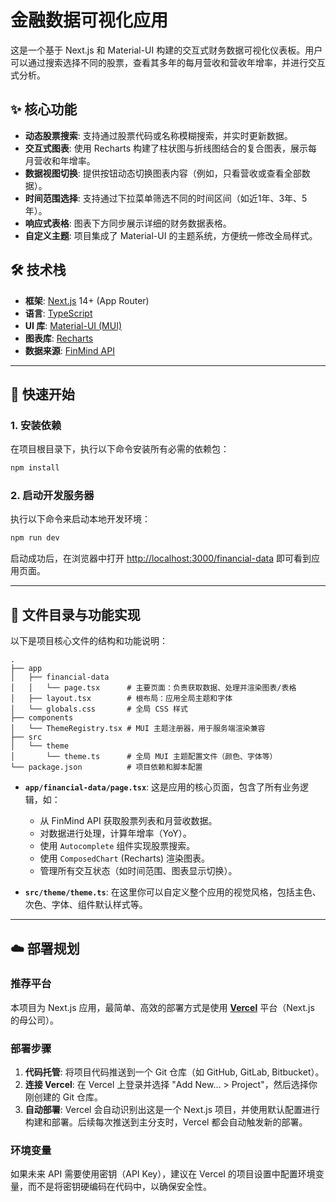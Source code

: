 # 金融数据可视化应用

这是一个基于 Next.js 和 Material-UI 构建的交互式财务数据可视化仪表板。用户可以通过搜索选择不同的股票，查看其多年的每月营收和营收年增率，并进行交互式分析。

## ✨ 核心功能

- **动态股票搜索**: 支持通过股票代码或名称模糊搜索，并实时更新数据。
- **交互式图表**: 使用 Recharts 构建了柱状图与折线图结合的复合图表，展示每月营收和年增率。
- **数据视图切换**: 提供按钮动态切换图表内容（例如，只看营收或查看全部数据）。
- **时间范围选择**: 支持通过下拉菜单筛选不同的时间区间（如近1年、3年、5年）。
- **响应式表格**: 图表下方同步展示详细的财务数据表格。
- **自定义主题**: 项目集成了 Material-UI 的主题系统，方便统一修改全局样式。

## 🛠️ 技术栈

- **框架**: [Next.js](https://nextjs.org/) 14+ (App Router)
- **语言**: [TypeScript](https://www.typescriptlang.org/)
- **UI 库**: [Material-UI (MUI)](https://mui.com/)
- **图表库**: [Recharts](https://recharts.org/)
- **数据来源**: [FinMind API](https://finmindtrade.com/docs/api/v4)

---

## 🚀 快速开始

### 1. 安装依赖

在项目根目录下，执行以下命令安装所有必需的依赖包：
```bash
npm install
```

### 2. 启动开发服务器

执行以下命令来启动本地开发环境：
```bash
npm run dev
```

启动成功后，在浏览器中打开 [http://localhost:3000/financial-data](http://localhost:3000/financial-data) 即可看到应用页面。

---

## 📁 文件目录与功能实现

以下是项目核心文件的结构和功能说明：

```
.
├── app
│   ├── financial-data
│   │   └── page.tsx      # 主要页面：负责获取数据、处理并渲染图表/表格
│   ├── layout.tsx        # 根布局：应用全局主题和字体
│   └── globals.css       # 全局 CSS 样式
├── components
│   └── ThemeRegistry.tsx # MUI 主题注册器，用于服务端渲染兼容
├── src
│   └── theme
│       └── theme.ts      # 全局 MUI 主题配置文件（颜色、字体等）
└── package.json          # 项目依赖和脚本配置
```

- **`app/financial-data/page.tsx`**: 这是应用的核心页面，包含了所有业务逻辑，如：
  -  从 FinMind API 获取股票列表和月营收数据。
  -  对数据进行处理，计算年增率（YoY）。
  -  使用 `Autocomplete` 组件实现股票搜索。
  -  使用 `ComposedChart` (Recharts) 渲染图表。
  -  管理所有交互状态（如时间范围、图表显示切换）。

- **`src/theme/theme.ts`**: 在这里你可以自定义整个应用的视觉风格，包括主色、次色、字体、组件默认样式等。

---

## ☁️ 部署规划

### 推荐平台

本项目为 Next.js 应用，最简单、高效的部署方式是使用 **[Vercel](https://vercel.com/)** 平台（Next.js 的母公司）。

### 部署步骤

1.  **代码托管**: 将项目代码推送到一个 Git 仓库（如 GitHub, GitLab, Bitbucket）。
2.  **连接 Vercel**: 在 Vercel 上登录并选择 "Add New... > Project"，然后选择你刚创建的 Git 仓库。
3.  **自动部署**: Vercel 会自动识别出这是一个 Next.js 项目，并使用默认配置进行构建和部署。后续每次推送到主分支时，Vercel 都会自动触发新的部署。

### 环境变量

如果未来 API 需要使用密钥（API Key），建议在 Vercel 的项目设置中配置环境变量，而不是将密钥硬编码在代码中，以确保安全性。
